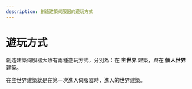 ```yaml
---
description: 創造建築伺服器的遊玩方式
---
```


# 遊玩方式

創造建築伺服器大致有兩種遊玩方式，分別為：在 **主世界** 建築，與在 **個人世界** 建築。

在主世界建築就是在第一次進入伺服器時，進入的世界建築。
